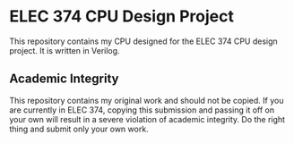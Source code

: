# ELEC 374 CPU Design Project
This repository contains my CPU designed for the ELEC 374 CPU design project. It is written in Verilog.

## Academic Integrity
This repository contains my original work and should not be copied. If you are currently in ELEC 374, copying this submission and passing it off on your own will result in a severe violation of academic integrity. Do the right thing and submit only your own work.
